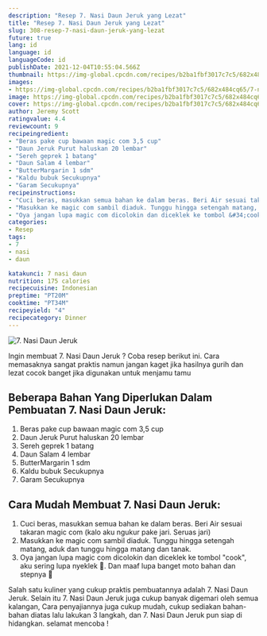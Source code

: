 ```yaml
---
description: "Resep 7. Nasi Daun Jeruk yang Lezat"
title: "Resep 7. Nasi Daun Jeruk yang Lezat"
slug: 308-resep-7-nasi-daun-jeruk-yang-lezat
future: true
lang: id
language: id
languageCode: id
publishDate: 2021-12-04T10:55:04.566Z 
thumbnail: https://img-global.cpcdn.com/recipes/b2ba1fbf3017c7c5/682x484cq65/7-nasi-daun-jeruk-foto-resep-utama.png
images:
- https://img-global.cpcdn.com/recipes/b2ba1fbf3017c7c5/682x484cq65/7-nasi-daun-jeruk-foto-resep-utama.png
image: https://img-global.cpcdn.com/recipes/b2ba1fbf3017c7c5/682x484cq65/7-nasi-daun-jeruk-foto-resep-utama.png
cover: https://img-global.cpcdn.com/recipes/b2ba1fbf3017c7c5/682x484cq65/7-nasi-daun-jeruk-foto-resep-utama.png
author: Jeremy Scott
ratingvalue: 4.4
reviewcount: 9
recipeingredient:
- "Beras pake cup bawaan magic com 3,5 cup"
- "Daun Jeruk Purut haluskan 20 lembar"
- "Sereh geprek 1 batang"
- "Daun Salam 4 lembar"
- "ButterMargarin 1 sdm"
- "Kaldu bubuk Secukupnya"
- "Garam Secukupnya"
recipeinstructions:
- "Cuci beras, masukkan semua bahan ke dalam beras. Beri Air sesuai takaran magic com (kalo aku ngukur pake jari. Seruas jari)"
- "Masukkan ke magic com sambil diaduk. Tunggu hingga setengah matang, aduk dan tunggu hingga matang dan tanak."
- "Oya jangan lupa magic com dicolokin dan diceklek ke tombol &#34;cook&#34;, aku sering lupa nyeklek 🙈. Dan maaf lupa banget moto bahan dan stepnya 🙈"
categories:
- Resep
tags:
- 7
- nasi
- daun

katakunci: 7 nasi daun 
nutrition: 175 calories
recipecuisine: Indonesian
preptime: "PT20M"
cooktime: "PT34M"
recipeyield: "4"
recipecategory: Dinner
---
```



![7. Nasi Daun Jeruk](https://img-global.cpcdn.com/recipes/b2ba1fbf3017c7c5/682x484cq65/7-nasi-daun-jeruk-foto-resep-utama.png)

Ingin membuat 7. Nasi Daun Jeruk ? Coba resep berikut ini. Cara memasaknya sangat praktis namun jangan kaget jika hasilnya gurih dan lezat cocok banget jika digunakan untuk menjamu tamu

<!--inarticleads1-->

## Beberapa Bahan Yang Diperlukan Dalam Pembuatan 7. Nasi Daun Jeruk:

1. Beras pake cup bawaan magic com 3,5 cup
1. Daun Jeruk Purut haluskan 20 lembar
1. Sereh geprek 1 batang
1. Daun Salam 4 lembar
1. ButterMargarin 1 sdm
1. Kaldu bubuk Secukupnya
1. Garam Secukupnya



<!--inarticleads2-->

## Cara Mudah Membuat 7. Nasi Daun Jeruk:

1. Cuci beras, masukkan semua bahan ke dalam beras. Beri Air sesuai takaran magic com (kalo aku ngukur pake jari. Seruas jari)
1. Masukkan ke magic com sambil diaduk. Tunggu hingga setengah matang, aduk dan tunggu hingga matang dan tanak.
1. Oya jangan lupa magic com dicolokin dan diceklek ke tombol &#34;cook&#34;, aku sering lupa nyeklek 🙈. Dan maaf lupa banget moto bahan dan stepnya 🙈




Salah satu kuliner yang cukup praktis pembuatannya adalah  7. Nasi Daun Jeruk. Selain itu  7. Nasi Daun Jeruk  juga cukup banyak digemari oleh semua kalangan, Cara penyajiannya juga cukup mudah, cukup sediakan bahan-bahan diatas lalu lakukan 3 langkah, dan  7. Nasi Daun Jeruk  pun siap di hidangkan. selamat mencoba !
